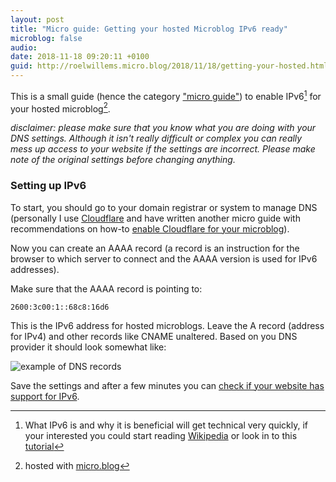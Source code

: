 ```yaml
---
layout: post
title: "Micro guide: Getting your hosted Microblog IPv6 ready"
microblog: false
audio: 
date: 2018-11-18 09:20:11 +0100
guid: http://roelwillems.micro.blog/2018/11/18/getting-your-hosted.html
---
```

This is a small guide (hence the category ["micro guide"](https://roelwillems.com/micro-guides/)) to enable IPv6[^1] for your hosted microblog[^2].

*disclaimer: please make sure that you know what you are doing with your DNS settings. Although it isn't really difficult or complex you can really mess up access to your website if the settings are incorrect. Please make note of the original settings before changing anything.*

### Setting up IPv6
To start, you should go to your domain registrar or system to manage DNS (personally I use [Cloudflare](https://www.cloudflare.com) and have written another micro guide with recommendations on how-to [enable Cloudflare for your microblog](https://roelwillems.com/2018/04/16/micro-guide-additional.html)).

Now you can create an AAAA record (a record is an instruction for the browser to which server to connect and the AAAA version is used for IPv6 addresses). 

Make sure that the AAAA record is pointing to: 

    2600:3c00:1::68c8:16d6

This is the IPv6 address for hosted microblogs.
Leave the A record (address for IPv4) and other records like CNAME unaltered. Based on you DNS provider it should look somewhat like:

![example of DNS records](http://roelwillems.com/uploads/2018/0e062d8134.png)

Save the settings and after a few minutes you can [check if your website has support for IPv6](https://www.internet.nl).

[^1]:What IPv6 is and why it is beneficial will get technical very quickly, if your interested you could start reading [Wikipedia](https://en.wikipedia.org/wiki/IPv6) or look in to this [tutorial](https://www.tutorialspoint.com/ipv6/)
[^2]:hosted with [micro.blog](https://micro.blog)
